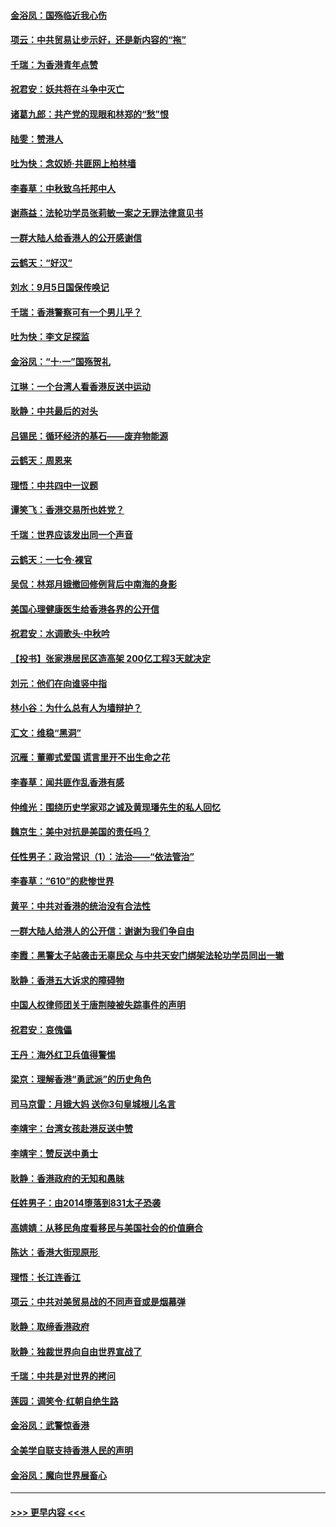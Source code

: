 #### [金浴凤：国殇临近我心伤](../pages/nsc993/n11522406.md?t=09150900) 
#### [项云：中共贸易让步示好，还是新内容的“拖”](../pages/nsc993/n11522395.md?t=09150900) 
#### [千瑞：为香港青年点赞](../pages/nsc993/n11521768.md?t=09150900) 
#### [祝君安：妖共将在斗争中灭亡](../pages/nsc993/n11520950.md?t=09150900) 
#### [诸葛九郎：共产党的现眼和林郑的“愁”恨](../pages/nsc993/n11520625.md?t=09150900) 
#### [陆雯：赞港人](../pages/nsc993/n11520609.md?t=09150900) 
#### [吐为快：念奴娇‧共匪网上柏林墙](../pages/nsc993/n11519122.md?t=09150900) 
#### [李春草：中秋致乌托邦中人](../pages/nsc993/n11518776.md?t=09150900) 
#### [谢燕益：法轮功学员张莉敏一案之无罪法律意见书](../pages/nsc993/n11517600.md?t=09150900) 
#### [一群大陆人给香港人的公开感谢信](../pages/nsc993/n11514797.md?t=09150900) 
#### [云鹤天：“好汉”](../pages/nsc993/n11513536.md?t=09150900) 
#### [刘水：9月5日国保传唤记](../pages/nsc993/n11513460.md?t=09150900) 
#### [千瑞：香港警察可有一个男儿乎？](../pages/nsc993/n11513109.md?t=09150900) 
#### [吐为快：李文足探监](../pages/nsc993/n11509622.md?t=09150900) 
#### [金浴凤：“十‧一”国殇贺礼](../pages/nsc993/n11509593.md?t=09150900) 
#### [江琳：一个台湾人看香港反送中运动](../pages/nsc993/n11509211.md?t=09150900) 
#### [耿静：中共最后的对头](../pages/nsc993/n11508308.md?t=09150900) 
#### [吕锡民：循环经济的基石——废弃物能源](../pages/nsc993/n11508212.md?t=09150900) 
#### [云鹤天：周恩来](../pages/nsc993/n11508055.md?t=09150900) 
#### [理悟：中共四中一议题](../pages/nsc993/n11507782.md?t=09150900) 
#### [谭笑飞：香港交易所也姓党？](../pages/nsc993/n11507753.md?t=09150900) 
#### [千瑞：世界应该发出同一个声音](../pages/nsc993/n11507290.md?t=09150900) 
#### [云鹤天：一七令‧裸官](../pages/nsc993/n11507177.md?t=09150900) 
#### [吴侃：林郑月娥撤回修例背后中南海的身影](../pages/nsc993/n11506876.md?t=09150900) 
#### [美国心理健康医生给香港各界的公开信](../pages/nsc993/n11506809.md?t=09150900) 
#### [祝君安：水调歌头‧中秋吟](../pages/nsc993/n11506758.md?t=09150900) 
#### [【投书】张家港居民区造高架 200亿工程3天就决定](../pages/nsc993/n11506682.md?t=09150900) 
#### [刘元：他们在向谁竖中指](../pages/nsc993/n11505384.md?t=09150900) 
#### [林小谷：为什么总有人为墙辩护？](../pages/nsc993/n11505226.md?t=09150900) 
#### [汇文：维稳“黑洞”](../pages/nsc993/n11504347.md?t=09150900) 
#### [沉雁：董卿式爱国 谎言里开不出生命之花](../pages/nsc993/n11503215.md?t=09150900) 
#### [李春草：闻共匪作乱香港有感](../pages/nsc993/n11503072.md?t=09150900) 
#### [仲维光：围绕历史学家邓之诚及黄现璠先生的私人回忆](../pages/nsc993/n11501330.md?t=09150900) 
#### [魏京生：美中对抗是美国的责任吗？](../pages/nsc993/n11500723.md?t=09150900) 
#### [任性男子：政治常识（1）：法治——“依法管治”](../pages/nsc993/n11500791.md?t=09150900) 
#### [李春草：“610”的悲惨世界](../pages/nsc993/n11501141.md?t=09150900) 
#### [黄平：中共对香港的统治没有合法性](../pages/nsc993/n11499473.md?t=09150900) 
#### [一群大陆人给港人的公开信：谢谢为我们争自由](../pages/nsc993/n11500402.md?t=09150900) 
#### [李霞：黑警太子站袭击无辜民众 与中共天安门绑架法轮功学员同出一辙](../pages/nsc993/n11499805.md?t=09150900) 
#### [耿静：香港五大诉求的障碍物](../pages/nsc993/n11497578.md?t=09150900) 
#### [中国人权律师团关于唐荆陵被失踪事件的声明](../pages/nsc993/n11500014.md?t=09150900) 
#### [祝君安：哀傀儡](../pages/nsc993/n11499776.md?t=09150900) 
#### [王丹：海外红卫兵值得警惕](../pages/nsc993/n11498138.md?t=09150900) 
#### [梁京：理解香港“勇武派”的历史角色](../pages/nsc993/n11498006.md?t=09150900) 
#### [司马京雷：月娥大妈  送你3句皇城根儿名言](../pages/nsc993/n11497885.md?t=09150900) 
#### [李靖宇：台湾女孩赴港反送中赞](../pages/nsc993/n11497721.md?t=09150900) 
#### [李靖宇：赞反送中勇士](../pages/nsc993/n11497452.md?t=09150900) 
#### [耿静：香港政府的无知和愚昧](../pages/nsc993/n11494238.md?t=09150900) 
#### [任姓男子：由2014堕落到831太子恐袭](../pages/nsc993/n11496683.md?t=09150900) 
#### [高婧婧：从移民角度看移民与美国社会的价值磨合](../pages/nsc993/n11495757.md?t=09150900) 
#### [陈达：香港大街现原形 ](../pages/nsc993/n11495441.md?t=09150900) 
#### [理悟：长江连香江](../pages/nsc993/n11495377.md?t=09150900) 
#### [项云：中共对美贸易战的不同声音或是烟幕弹](../pages/nsc993/n11494929.md?t=09150900) 
#### [耿静：取缔香港政府](../pages/nsc993/n11494218.md?t=09150900) 
#### [耿静：独裁世界向自由世界宣战了](../pages/nsc993/n11494190.md?t=09150900) 
#### [千瑞：中共是对世界的拷问](../pages/nsc993/n11493021.md?t=09150900) 
#### [莲园：调笑令‧红朝自绝生路](../pages/nsc993/n11493011.md?t=09150900) 
#### [金浴凤：武警惊香港](../pages/nsc993/n11492994.md?t=09150900) 
#### [全美学自联支持香港人民的声明](../pages/nsc993/n11492630.md?t=09150900) 
#### [金浴凤：魔向世界展畜心](../pages/nsc993/n11492599.md?t=09150900) 

----
#### [ >>> 更早内容 <<< ](../indexes/nsc993-earlier.md)
